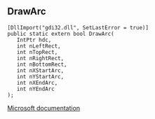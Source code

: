 ## DrawArc

```
[DllImport("gdi32.dll", SetLastError = true)]
public static extern bool DrawArc(
   IntPtr hdc,
   int nLeftRect,
   int nTopRect,
   int nRightRect,
   int nBottomRect,
   int nXStartArc,
   int nYStartArc,
   int nXEndArc,
   int nYEndArc
);
```

[Microsoft documentation](TODO)
